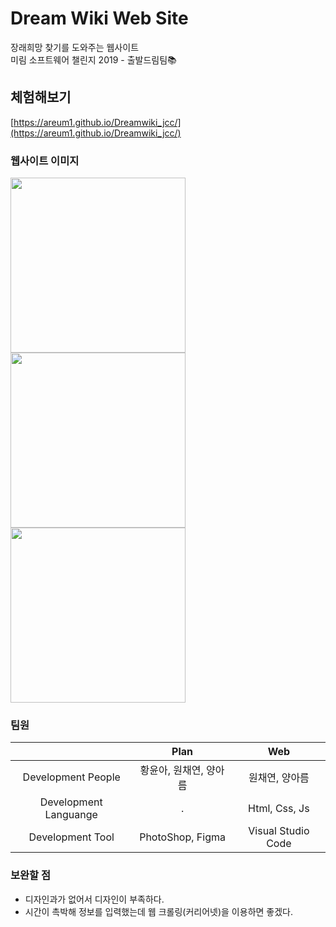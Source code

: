 # Dream Wiki Web Site
장래희망 찾기를 도와주는 웹사이트   
미림 소프트웨어 챌린지 2019 - 출발드림팀📚

## 체험해보기
[https://areum1.github.io/Dreamwiki_jcc/](https://areum1.github.io/Dreamwiki_jcc/)

### 웹사이트 이미지
<div>
<img src ="https://user-images.githubusercontent.com/48716298/71766617-22201c00-2f45-11ea-92fd-118acdf4b219.PNG" width="280"></img>   
<img src ="https://user-images.githubusercontent.com/48716298/71766619-23e9df80-2f45-11ea-9362-017023e4bc58.PNG" width="280"></img>   
<img src ="https://user-images.githubusercontent.com/48716298/71766800-5268ba00-2f47-11ea-8bfc-d7e3bb6b2fe0.PNG" width="280"></img>   
</div>

### 팀원
|                      | Plan | Web |
|:--------------------:|:----:|:-------:|
| Development People | 황윤아, 원채연, 양아름 | 원채연, 양아름|
| Development Languange | . | Html, Css, Js |
| Development Tool | PhotoShop, Figma | Visual Studio Code |

### 보완할 점
- 디자인과가 없어서 디자인이 부족하다.
- 시간이 촉박해 정보를 입력했는데 웹 크롤링(커리어넷)을 이용하면 좋겠다.
